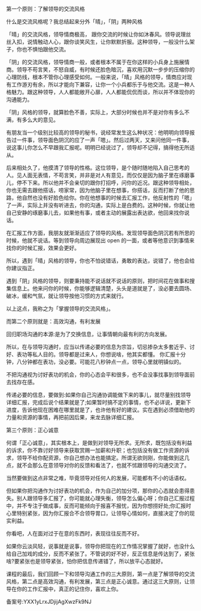 第一个原则：了解领导的交流风格

什么是交流风格呢？我总结起来分外「晴」，「阴」两种风格

「晴」的交流风格，领导情商极高， 跟你交流的时候让你如沐春风。领导说理丝丝入扣，说情触动人心，跟你谈笑风生，让你默默折服。这种领导，一般没什么架子，你也不惧怕跟他交流。

「阴」的交流风格，领导情商一般，或者根本不属于在你这样的小兵身上施展情商。领导不苟言笑，不怒自威，有时候还脸色暗沉，喜欢用沉默一步步的压缩你的心理防线，根本不管你心理感受如何。一般来说，「晴」风格的领导，情商应对现有工作游刃有余，所以才能向下兼容，让你一个小兵都乐于与他交流。这是一种人格魅力。跟这种领导，人人都能敞开心扉，人人都能侃侃而谈，所以并不体现你的沟通能力。

「阴」风格的领导，就算脸色不善，实际上，大部分时候也并不是对你有多么不满，有多么大的意见。

有朋友当一个级别比较高的领导的秘书，说经常发生这么种状况：他明明向领导报告过一件事，领导面色阴沉的应了一声「嗯」。然后过两天，又来问他同一件事，说这事儿你怎么不早跟我汇报呢。明明已经说过了，领导却不记得，搞得他无所适从。

后来相处久了，他摸清了领导的性格。这位领导，是个随时随地陷入自己思考的人。见人面无表情，不苟言笑，并非是对人有意见，而仅仅是因为脑子里在琢磨事儿，停不下来。所以他并不会亲切的跟你打招呼，问你的近况。跟这种领导相处，你也无需去跟他搭话，唠家常，因为他脑子里在想事，你搭话，反而打断了他的思路，他自然也没有好脸色给你。你在他想事的时候去汇报工作，他反射性的「嗯」了一声，实际上并没有听进去，你的沟通，实际上是白费的。这种时候，你就让他自己安静的琢磨事儿去，如果他有事，或者主动的展露出表达欲，他回来找你说话。

在汇报工作方面，我朋友就渐渐适应了领导的风格。发现领导面色阴沉若有所思的时候，他就不说话。等到领导向周边展现出 open 的一面，或者等他意识到事情来找你的时候汇报，效果会更好。

所以，遇到「晴」风格的领导，你也不怕说错话，勇敢的表达，说错了，他也会给你建议指正。

遇到「阴」风格的领导，则要秉持能不说话就不说话的原则，把时间花在做事和搜集信息上。他来问你的时候，你能够逻辑清楚，头头是道就是了，没必要去圆场、破冰，缓和气氛，就让领导按他习惯的方式来就行。

以上这点，我称之为「掌握领导的交流风格」。

而第二个原则就是：高效沟通，有利发展

回归职场沟通的本源:是为了交换信息，让事情朝向最有利的方向发展。

所以，在与领导沟通时，应当以传递必要的信息为宗旨，切忌掺杂太多套近乎、讨好、表功等私人目的。领导都是过来人，你想说啥，他其实都懂。 你汇报十分钟，八分钟都在表功，没必要。可能花八秒钟点一点，领导心里就明镇似的。

不把沟通视为讨好表功的机会，你的心态会平和很多，也不会没事找事到领导面前去找存在感。

传递必要的信息，要做到:如果你自己沟通协调能做下来的事儿，就尽量别找领导详细汇报，完成后说个结果就是了;如果暂时搞不定的事情，也不必详说，更新下进度，告诉他现在困难在哪里就是了，也许他有好的建议。实在遇到必须借助他的力量和资源的事情，再把前因后果，来龙去脉详细汇报。

第三个原则：正心诚意

何谓「正心诚意」，其实根本上，是做到对领导无所求。无所求，既包括没有利益的诉求，你不靠讨好领导来获取赏赐一加薪和升职；也包括没有做工作资源的诉求，领导不给你配资源，你自己想办法也能搞定。所谓无欲则刚，你能做到这几点，就不会那么在意领导对你的反馈和看法了，也就不怵跟领导的沟通交流了。

当然要做到这点非常之难，毕竟领导对任何人的发展，可能都有不小的话语权。

但如果你把沟通作为讨好表功的机会，作为自己的加分项，那你的心态就会患得患失。别人跟领导多汇报了，你可能就心理失衡，领导怎么偏心呀；你自己汇报过程中，并不专注于做成事，反而可能倾向于报喜不报忧，因为你想捞好处;你汇报时心里特别紧张，因为你汇报合不合领导胃口，让领导心情如何，直接决定了你的现实利益。

你看吧，人在面对过于在意的东西时，表现往往反而不好。

如果你云淡风轻，说事就是说事，领导你把现在的工作情况掌握了就好，也没什么给自己加戏的成分，反而不紧张了。不管说的好不好，反正信息是传达到了，紧张啥\?要紧张也是领导紧张，怕你把信息传递错了，所以放平心态就好。

课程的最后，我们回顾一下和领导沟通工作的三大原则，第一点是了解领导的交流风格，第二点是高效沟通，有利发展，第三点是正心诚意。通过这三大原则，让领导在你的工作汇报中，真正的记住你，喜欢上你。

备案号:YXX1yLrxJDjijAgXwzFk9NJ